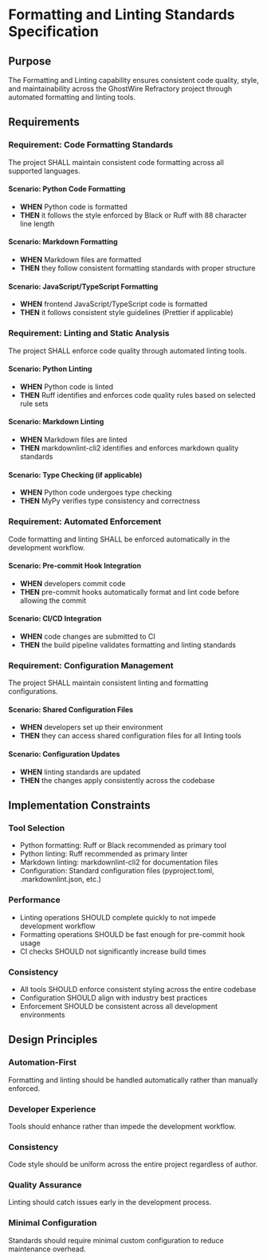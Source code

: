 # Formatting and Linting Standards Specification

## Purpose

The Formatting and Linting capability ensures consistent code quality, style, and maintainability across the GhostWire Refractory project through automated formatting and linting tools.

## Requirements

### Requirement: Code Formatting Standards

The project SHALL maintain consistent code formatting across all supported languages.

#### Scenario: Python Code Formatting

- **WHEN** Python code is formatted
- **THEN** it follows the style enforced by Black or Ruff with 88 character line length

#### Scenario: Markdown Formatting

- **WHEN** Markdown files are formatted
- **THEN** they follow consistent formatting standards with proper structure

#### Scenario: JavaScript/TypeScript Formatting

- **WHEN** frontend JavaScript/TypeScript code is formatted
- **THEN** it follows consistent style guidelines (Prettier if applicable)

### Requirement: Linting and Static Analysis

The project SHALL enforce code quality through automated linting tools.

#### Scenario: Python Linting

- **WHEN** Python code is linted
- **THEN** Ruff identifies and enforces code quality rules based on selected rule sets

#### Scenario: Markdown Linting

- **WHEN** Markdown files are linted
- **THEN** markdownlint-cli2 identifies and enforces markdown quality standards

#### Scenario: Type Checking (if applicable)

- **WHEN** Python code undergoes type checking
- **THEN** MyPy verifies type consistency and correctness

### Requirement: Automated Enforcement

Code formatting and linting SHALL be enforced automatically in the development workflow.

#### Scenario: Pre-commit Hook Integration

- **WHEN** developers commit code
- **THEN** pre-commit hooks automatically format and lint code before allowing the commit

#### Scenario: CI/CD Integration

- **WHEN** code changes are submitted to CI
- **THEN** the build pipeline validates formatting and linting standards

### Requirement: Configuration Management

The project SHALL maintain consistent linting and formatting configurations.

#### Scenario: Shared Configuration Files

- **WHEN** developers set up their environment
- **THEN** they can access shared configuration files for all linting tools

#### Scenario: Configuration Updates

- **WHEN** linting standards are updated
- **THEN** the changes apply consistently across the codebase

## Implementation Constraints

### Tool Selection

- Python formatting: Ruff or Black recommended as primary tool
- Python linting: Ruff recommended as primary linter
- Markdown linting: markdownlint-cli2 for documentation files
- Configuration: Standard configuration files (pyproject.toml, .markdownlint.json, etc.)

### Performance

- Linting operations SHOULD complete quickly to not impede development workflow
- Formatting operations SHOULD be fast enough for pre-commit hook usage
- CI checks SHOULD not significantly increase build times

### Consistency

- All tools SHOULD enforce consistent styling across the entire codebase
- Configuration SHOULD align with industry best practices
- Enforcement SHOULD be consistent across all development environments

## Design Principles

### Automation-First

Formatting and linting should be handled automatically rather than manually enforced.

### Developer Experience

Tools should enhance rather than impede the development workflow.

### Consistency

Code style should be uniform across the entire project regardless of author.

### Quality Assurance

Linting should catch issues early in the development process.

### Minimal Configuration

Standards should require minimal custom configuration to reduce maintenance overhead.
